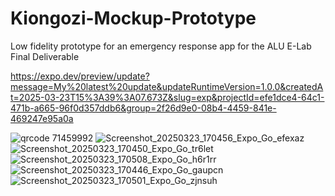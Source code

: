 ﻿# Kiongozi-Mockup-Prototype
Low fidelity prototype for an emergency response app for the ALU E-Lab Final Deliverable

https://expo.dev/preview/update?message=My%20latest%20update&updateRuntimeVersion=1.0.0&createdAt=2025-03-23T15%3A39%3A07.673Z&slug=exp&projectId=efe1dce4-64c1-471b-a665-96f0d357ddb6&group=2f26d9e0-08b4-4459-841e-469247e95a0a


![qrcode 71459992](https://github.com/user-attachments/assets/801a11d9-363c-46ba-beaf-fb852481561b)
![Screenshot_20250323_170456_Expo_Go_efexaz](https://github.com/user-attachments/assets/e8f127b9-dd9d-4aa1-a30a-9300cfc30768)
![Screenshot_20250323_170450_Expo_Go_tr6let](https://github.com/user-attachments/assets/466c4492-9e7d-47f5-a425-0009d569be7b)
![Screenshot_20250323_170508_Expo_Go_h6r1rr](https://github.com/user-attachments/assets/8aa9cf59-23eb-4779-ad95-773d3e08bcb2)
![Screenshot_20250323_170446_Expo_Go_gaupcn](https://github.com/user-attachments/assets/861b263c-11a8-4f35-b030-1535c507501c)
![Screenshot_20250323_170501_Expo_Go_zjnsuh](https://github.com/user-attachments/assets/d4b27589-8ecb-48c0-993d-2665ec984111)
